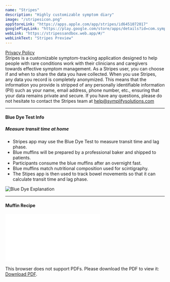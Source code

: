 ```yaml
---
name: "Stripes"
description: "Highly customizable symptom diary"
image: "/stripesicon.png"
appStoreLink: "https://apps.apple.com/app/stripes/id6451072017"
googlePlayLink: "https://play.google.com/store/apps/details?id=com.symplify.stripes"
webLink: "https://stripessandbox.web.app/#/"
webLinkText: "Stripes Preview"
---
```


[Privacy Policy](/privacy/stripes)  
Stripes is a customizable symptom-tracking application designed to help people with rare conditions work with their clinicians and caregivers towards effective symptom management. As a Stripes user, you can choose if and when to share the data you have collected. When you use Stripes, any data you record is completely anonymized. This means that the information you provide is stripped of any personally identifiable information (PII) such as your name, email address, phone number, etc., ensuring that your data remains private and secure. If you have any questions, please do not hesitate to contact the Stripes team at help@symplifysolutions.com

---

#### Blue Dye Test Info

##### Measure transit time at home

- Stripes app may use the Blue Dye Test to measure transit time and lag phase.
- Blue muffins will be prepared by a professional baker and shipped to patients.
- Participants consume the blue muffins after an overnight fast.
- Blue muffins match nutritional composition used for scintigraphy.
- The Stipes app is then used to track bowel movements so that it can calculate transit time and lag phase.

![Blue Dye Explanation](/blue_dye_graphic.png)

---

#### Muffin Recipe

<object data="/blue_muffins_recipe.pdf" type="application/pdf" width="700px" height="700px">
    <embed src="/blue_muffins_recipe.pdf">
        <p>This browser does not support PDFs. Please download the PDF to view it: <a href="/blue_muffins_recipe.pdf">Download PDF</a>.</p>
    </embed>
</object>

​
